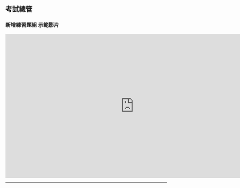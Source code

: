 ## 考試總管 ##


### 新增練習題組 示範影片 ###
<iframe width="800" height="450" src="https://www.youtube.com/embed/aBrGw6QTzoQ?start=60" frameborder="0" allow="autoplay; encrypted-media" allowfullscreen></iframe>

---



